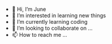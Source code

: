 - 👋 Hi, I’m June
- 👀 I’m interested in learning new things
- 🌱 I’m currently learning coding
- 💞️ I’m looking to collaborate on ...
- 📫 How to reach me ...

<!---
Tsegii2010/Tsegii2010 is a ✨ special ✨ repository because its `README.md` (this file) appears on your GitHub profile.
You can click the Preview link to take a look at your changes.
--->
